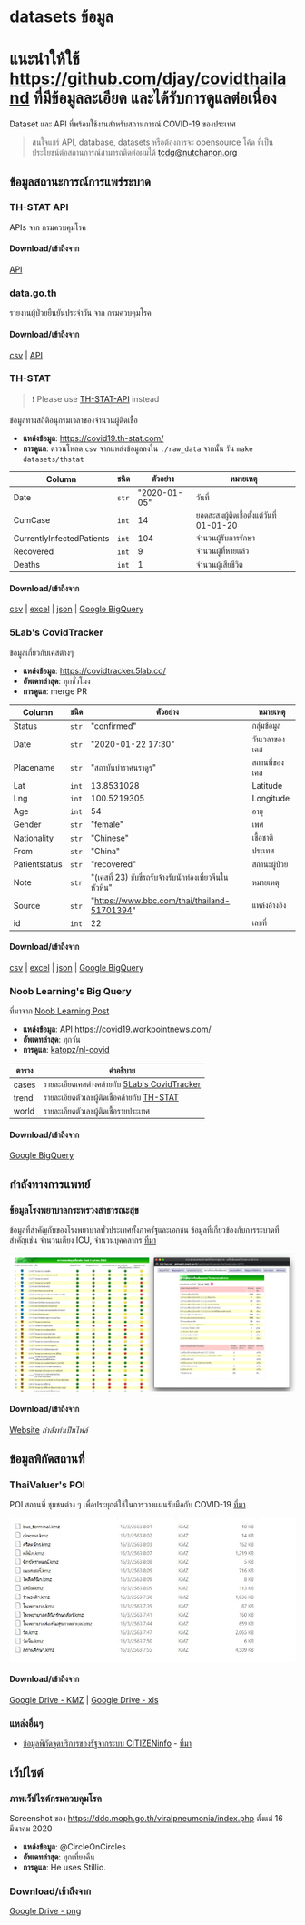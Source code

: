 # datasets ข้อมูล

# แนะนำให้ใช้ https://github.com/djay/covidthailand ที่มีข้อมูลละเอียด และได้รับการดูแลต่อเนื่อง

Dataset และ API ที่พร้อมใช้งานสำหรับสถานการณ์ COVID-19 ของประเทศ

> สนใจแชร์ API, database, datasets หรือต้องการจะ opensource โค้ด ที่เป็นประโยชน์ต่อสถานการณ์สามารถติดต่อผมได้ tcdg@nutchanon.org


## ข้อมูลสถานะการณ์การแพร่ระบาด

### TH-STAT API
APIs จาก กรมควบคุมโรค

#### Download/เข้าถึงจาก
[API](https://covid19.th-stat.com/th/api)

### data.go.th
รายงานผู้ป่วยยืนยันประจำวัน จาก กรมควบคุมโรค

#### Download/เข้าถึงจาก
[csv](https://data.go.th/dataset/covid-19-daily) | [API](https://data.go.th/dataset/covid-19-daily)

### TH-STAT

> ❗ Please use [TH-STAT-API](#th-stat-api) instead 

ข้อมูลทางสถิติอนุกรมเวลาของจำนวนผู้ติดเชื้อ

 * **แหล่งข้อมูล**: <https://covid19.th-stat.com/>
 * **การดูแล**: ดาวนโหลด `csv` จากแหล่งข้อมูลลงใน `./raw_data` จากนั้น รัน `make datasets/thstat`

| Column                    | ชนิด  | ตัวอย่าง     | หมายเหตุ                                 |
| ------------------------- | ----- | ------------ | ---------------------------------------- |
| Date                      | `str` | "2020-01-05" | วันที่                                   |
| CumCase                   | `int` | 14           | ยอดสะสมผู้ติดเชื้อตั้งแต่วันที่ 01-01-20 |
| CurrentlyInfectedPatients | `int` | 104          | จำนวนผู้รับการรักษา                      |
| Recovered                 | `int` | 9            | จำนวนผู้ที่หายแล้ว                       |
| Deaths                    | `int` | 1            | จำนวนผู้เสียชีวิต                        |

#### Download/เข้าถึงจาก
[csv](datasets/thstat.csv) | [excel](datasets/thstat.xlsx) | [json](datasets/thstat.json) | [Google BigQuery](https://console.cloud.google.com/bigquery?project=nl-covid&p=nl-covid&d=tcgd&t=thstat20200324&page=table)

### 5Lab's CovidTracker
ข้อมูลเกี่ยวกับเคสต่างๆ
 * **แหล่งข้อมูล**: <https://covidtracker.5lab.co/>
 * **อัพเดทล่าสุด**: ทุกชั่วโมง
 * **การดูแล**: merge PR

| Column        | ชนิด  | ตัวอย่าง                                                 | หมายเหตุ      |
| ------------- | ----- | -------------------------------------------------------- | ------------- |
| Status        | `str` | "confirmed"                                              | กลุ่มข้อมูล   |
| Date          | `str` | "2020-01-22 17:30"                                       | วันเวลาของเคส |
| Placename     | `str` | "สถาบันบำราศนราดูร"                                      | สถานที่ของเคส |
| Lat           | `int` | 13.8531028                                               | Latitude      |
| Lng           | `int` | 100.5219305                                              | Longitude     |
| Age           | `int` | 54                                                       | อายุ          |
| Gender        | `str` | "female"                                                 | เพศ           |
| Nationality   | `str` | "Chinese"                                                | เชื้อชาติ     |
| From          | `str` | "China"                                                  | ประเทศ        |
| Patientstatus | `str` | "recovered"                                              | สถานะผู้ป่วย  |
| Note          | `str` | "(เคสที่ 23) ขับขี่รถรับจ้างรับนักท่องเที่ยวจีนในหัวหิน" | หมายเหตุ      |
| Source        | `str` | "https://www.bbc.com/thai/thailand-51701394"             | แหล่งอ้างอิง  |
| id            | `int` | 22                                                       | เลขที่        |

#### Download/เข้าถึงจาก
[csv](datasets/5lab.csv) | [excel](datasets/5lab.xlsx) | [json](datasets/5lab.json) | [Google BigQuery](https://console.cloud.google.com/bigquery?project=nl-covid&p=nl-covid&d=tcgd&t=5lab20200324&page=table)


### Noob Learning's Big Query
ที่มาจาก [Noob Learning Post](https://www.facebook.com/nooblearning/posts/524596781786891)
 * **แหล่งข้อมูล**: API https://covid19.workpointnews.com/
 * **อัพเดทล่าสุด**: ทุกวัน
 * **การดูแล**: [katopz/nl-covid](https://github.com/katopz/nl-covid)

| ตาราง | คำอธิบาย                                          |
| ----- | ------------------------------------------------- |
| cases | รายละเอียดเคสต่างคล้ายกับ [5Lab's CovidTracker]() |
| trend | รายละเอียดตัวเลขผู้ติดเชื้อคล้ายกับ [TH-STAT]()   |
| world | รายละเอียดตัวเลขผู้ติดเชื้อรายประเทศ              |


#### Download/เข้าถึงจาก
[Google BigQuery](https://console.cloud.google.com/bigquery?project=nl-covid&p=nl-covid&d=covid19&page=dataset)

## กำลังทางการแพทย์

### ข้อมูลโรงพยาบาลกระทรวงสาธารณะสุข
ข้อมูลที่สำคัญกับของโรงพยาบาลทั่วประเทศทั้งภาครัฐและเอกชน ข้อมูลที่เกี่ยวข้องกับการระบาดที่สำคัญเช่น จำนวนเตียง ICU, จำนวนบุคคลากร [ที่มา](https://www.facebook.com/pg/thaivaluer)

![ICU Staff Ventalator](assets/gishealth.png)

#### Download/เข้าถึงจาก
[Website](http://gishealth.moph.go.th/healthmap/report.php) *กำลังทำเป็นไฟล์*



## ข้อมูลพิกัดสถานที่

### ThaiValuer's POI
POI สถานที่ ชุมชนต่าง ๆ เพื่อประยุกต์ใช้ในการวางแผนรับมือกับ COVID-19 [ที่มา](https://www.facebook.com/thaivaluer/posts/2494014620821845)

![List of POI Category](assets/ThaiValuerPOI.jpg)

#### Download/เข้าถึงจาก
[Google Drive - KMZ](https://drive.google.com/open?id=14vsZxcAyfheEhsuIBX6yzfcI33u7eewF) | [Google Drive - xls](https://drive.google.com/open?id=1uIzpYGX3MI0BP4LERajzL2-lObnWP4mg)


### แหล่งอื่นๆ
 - [ข้อมูลพิกัดจุดบริการของรัฐจากระบบ CITIZENinfo](https://data.go.th/dataset/citizeninfo_location_mar2563) - [ที่มา](https://data.go.th/blog/covid-19-citizeninfo)

## เว็ปไซต์

### ภาพเว็ปไซต์กรมควบคุมโรค
Screenshot ของ <https://ddc.moph.go.th/viralpneumonia/index.php> ตั้งแต่ 16 มีนาคม 2020

 * **แหล่งข้อมูล**: @CircleOnCircles
 * **อัพเดทล่าสุด**: ทุกเที่ยงคืน
 * **การดูแล**: He uses Stillio.

### Download/เข้าถึงจาก
[Google Drive - png](https://drive.google.com/drive/folders/1a4Qzn-DA7yWpGwIAPa23VXgh3qwwT3t0?usp=sharing)
